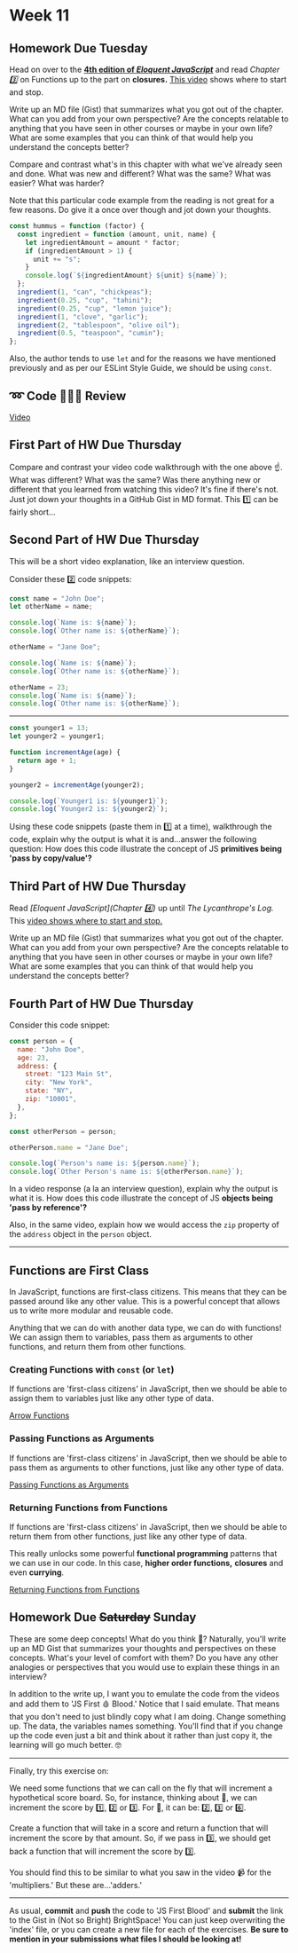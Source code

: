 # Week 11

## Homework Due Tuesday

Head on over to the [**4th edition of _Eloquent JavaScript_**](https://eloquentjavascript.net/03_functions.html) and read _Chapter 3️⃣_ on Functions up to the part on **closures.** [This video](https://somup.com/cZeZbuCbWB) shows where to start and stop.

Write up an MD file (Gist) that summarizes what you got out of the chapter. What can you add from your own perspective? Are the concepts relatable to anything that you have seen in other courses or maybe in your own life? What are some examples that you can think of that would help you understand the concepts better?

Compare and contrast what's in this chapter with what we've already seen and done. What was new and different? What was the same? What was easier? What was harder?

Note that this particular code example from the reading is not great for a few reasons. Do give it a once over though and jot down your thoughts.

```js
const hummus = function (factor) {
  const ingredient = function (amount, unit, name) {
    let ingredientAmount = amount * factor;
    if (ingredientAmount > 1) {
      unit += "s";
    }
    console.log(`${ingredientAmount} ${unit} ${name}`);
  };
  ingredient(1, "can", "chickpeas");
  ingredient(0.25, "cup", "tahini");
  ingredient(0.25, "cup", "lemon juice");
  ingredient(1, "clove", "garlic");
  ingredient(2, "tablespoon", "olive oil");
  ingredient(0.5, "teaspoon", "cumin");
};
```

Also, the author tends to use `let` and for the reasons we have mentioned previously and as per our ESLint Style Guide, we should be using `const`.

## ➿ Code 👩🏾‍💻 Review

[Video](https://youtu.be/SUX8UZg0RnA?si=4GwBNijvJZHbq2Hb)

## First Part of HW Due Thursday

Compare and contrast your video code walkthrough with the one above ☝️. What was different? What was the same? Was there anything new or different that you learned from watching this video? It's fine if there's not. Just jot down your thoughts in a GitHub Gist in MD format. This 1️⃣ can be fairly short...

## Second Part of HW Due Thursday

This will be a short video explanation, like an interview question.

Consider these 2️⃣ code snippets:

```js
const name = "John Doe";
let otherName = name;

console.log(`Name is: ${name}`);
console.log(`Other name is: ${otherName}`);

otherName = "Jane Doe";

console.log(`Name is: ${name}`);
console.log(`Other name is: ${otherName}`);

otherName = 23;
console.log(`Name is: ${name}`);
console.log(`Other name is: ${otherName}`);
```

---

```js
const younger1 = 13;
let younger2 = younger1;

function incrementAge(age) {
  return age + 1;
}

younger2 = incrementAge(younger2);

console.log(`Younger1 is: ${younger1}`);
console.log(`Younger2 is: ${younger2}`);
```

Using these code snippets (paste them in 1️⃣ at a time), walkthrough the code, explain why the output is what it is and...answer the following question: How does this code illustrate the concept of JS **primitives being 'pass by copy/value'?**

## Third Part of HW Due Thursday

Read _[Eloquent JavaScript](Chapter 4️⃣)_ up until _The Lycanthrope's Log._ This [video shows where to start and stop.](https://somup.com/cZfVeUCtmr)

Write up an MD file (Gist) that summarizes what you got out of the chapter. What can you add from your own perspective? Are the concepts relatable to anything that you have seen in other courses or maybe in your own life? What are some examples that you can think of that would help you understand the concepts better?

## Fourth Part of HW Due Thursday

Consider this code snippet:

```js
const person = {
  name: "John Doe",
  age: 23,
  address: {
    street: "123 Main St",
    city: "New York",
    state: "NY",
    zip: "10001",
  },
};

const otherPerson = person;

otherPerson.name = "Jane Doe";

console.log(`Person's name is: ${person.name}`);
console.log(`Other Person's name is: ${otherPerson.name}`);
```

In a video response (a la an interview question), explain why the output is what it is. How does this code illustrate the concept of JS **objects being 'pass by reference'?**

Also, in the same video, explain how we would access the `zip` property of the `address` object in the `person` object.

---

## Functions are First Class

In JavaScript, functions are first-class citizens. This means that they can be passed around like any other value. This is a powerful concept that allows us to write more modular and reusable code.

Anything that we can do with another data type, we can do with functions! We can assign them to variables, pass them as arguments to other functions, and return them from other functions.

### Creating Functions with `const` (or `let`)

If functions are 'first-class citizens' in JavaScript, then we should be able to assign them to variables just like any other type of data.

[Arrow Functions](https://somup.com/cZfhe1CaTW)

### Passing Functions as Arguments

If functions are 'first-class citizens' in JavaScript, then we should be able to pass them as arguments to other functions, just like any other type of data.

[Passing Functions as Arguments](https://somup.com/cZfhnoCa3K)

### Returning Functions from Functions

If functions are 'first-class citizens' in JavaScript, then we should be able to return them from other functions, just like any other type of data.

This really unlocks some powerful **functional programming** patterns that we can use in our code. In this case, **higher order functions,** **closures** and even **currying**.

[Returning Functions from Functions](https://somup.com/cZfhn7CaTf)

## Homework Due ~~Saturday~~ Sunday

These are some deep concepts! What do you think 🤔? Naturally, you'll write up an MD Gist that summarizes your thoughts and perspectives on these concepts. What's your level of comfort with them? Do you have any other analogies or perspectives that you would use to explain these things in an interview?

In addition to the write up, I want you to emulate the code from the videos and add them to 'JS First 🩸 Blood.' Notice that I said emulate. That means that you don't need to just blindly copy what I am doing. Change something up. The data, the variables names something. You'll find that if you change up the code even just a bit and think about it rather than just copy it, the learning will go much better. 🤓

---

Finally, try this exercise on:

We need some functions that we can call on the fly that will increment a hypothetical score board. So, for instance, thinking about 🏀, we can increment the score by 1️⃣, 2️⃣ or 3️⃣. For 🏈, it can be: 2️⃣, 3️⃣ or 6️⃣.

Create a function that will take in a score and return a function that will increment the score by that amount. So, if we pass in 3️⃣, we should get back a function that will increment the score by 3️⃣.

You should find this to be similar to what you saw in the video 📹 for the 'multipliers.' But these are...'adders.'

---

As usual, **commit** and **push** the code to 'JS First Blood' and **submit** the link to the Gist in (Not so Bright) BrightSpace! You can just keep overwriting the 'index' file, or you can create a new file for each of the exercises. **Be sure to mention in your submissions what files I should be looking at!**
